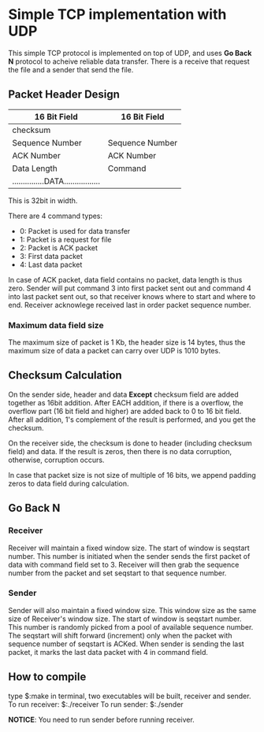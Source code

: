 # Simple TCP implementation with UDP

This simple TCP protocol is implemented on top of UDP, and uses **Go Back N** protocol to acheive reliable data transfer.
There is a receive that request the file and a sender that send the file.


## Packet Header Design

|  16 Bit Field   |   16 Bit Field   |
|-----------------|------------------|
|     checksum    |                  |
| Sequence Number | Sequence Number  |
|    ACK Number   |     ACK Number   |
|   Data Length   |     Command      |
|...............DATA.................|

This is 32bit in width.

There are 4 command types:
* 0: Packet is used for data transfer
* 1: Packet is a request for file
* 2: Packet is ACK packet
* 3: First data packet
* 4: Last data packet

In case of ACK packet, data field contains no packet, data length is thus zero.
Sender will put command 3 into first packet sent out and command 4 into last packet sent out, so that receiver knows where to start and where to end.
Receiver acknowlege received last in order packet sequence number.

### Maximum data field size
The maximum size of packet is 1 Kb, the header size is 14 bytes, thus the maximum size of data a packet can carry over UDP is 1010 bytes.


## Checksum Calculation
On the sender side, header and data **Except** checksum field are added together as 16bit addition. After EACH addition, if there is a overflow, the overflow part (16 bit field and higher) are added back to 0 to 16 bit field. After all addition, 1's complement of the result is performed, and you get the checksum.

On the receiver side, the checksum is done to header (including checksum field) and data. If the result is zeros, then there is no data corruption, otherwise, corruption occurs.

In case that packet size is not size of multiple of 16 bits, we append padding zeros to data field during calculation.


## Go Back N

### Receiver
Receiver will maintain a fixed window size. The start of window is seqstart number. This number is initiated when the sender sends the first packet of data with command field set to 3. Receiver will then grab the sequence number from the packet and set seqstart to that sequence number.

### Sender
Sender will also maintain a fixed window size. This window size as the same size of Receiver's window size. The start of window is seqstart number. This number is randomly picked from a pool of available sequence number. The seqstart will shift forward (increment) only when the packet with sequence number of seqstart is ACKed. When sender is sending the last packet, it marks the last data packet with 4 in command field.


## How to compile
type 
	$:make 
in terminal, two executables will be built, receiver and sender.
To run receiver:
	$:./receiver <senderIP> <senderPort> <filename>
To run sender:
	$:./sender <port to bind>

**NOTICE**: You need to run sender before running receiver.